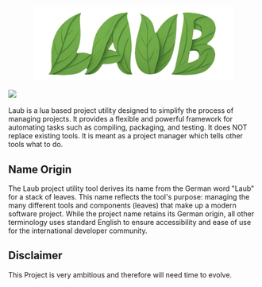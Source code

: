 <br>
<div align="center">
  <img src="./logo/detail_edit.png" alt="Laub Logo" style="height:auto; width:80%;"/>
</div>

![](https://img.shields.io/badge/-Work%20in%20Progress-f00?style=for-the-badge)

Laub is a lua based project utility designed to simplify the process of managing projects.
It provides a flexible and powerful framework for automating tasks such as compiling, packaging, and testing.
It does NOT replace existing tools.
It is meant as a project manager which tells other tools what to do.

## Name Origin
The Laub project utility tool derives its name from the German word "Laub" for a stack of leaves.
This name reflects the tool's purpose: managing the many different tools and components (leaves) that make up a modern software project.
While the project name retains its German origin, all other terminology uses standard English to ensure accessibility and ease of use for the international developer community.

## Disclaimer
This Project is very ambitious and therefore will need time to evolve.
